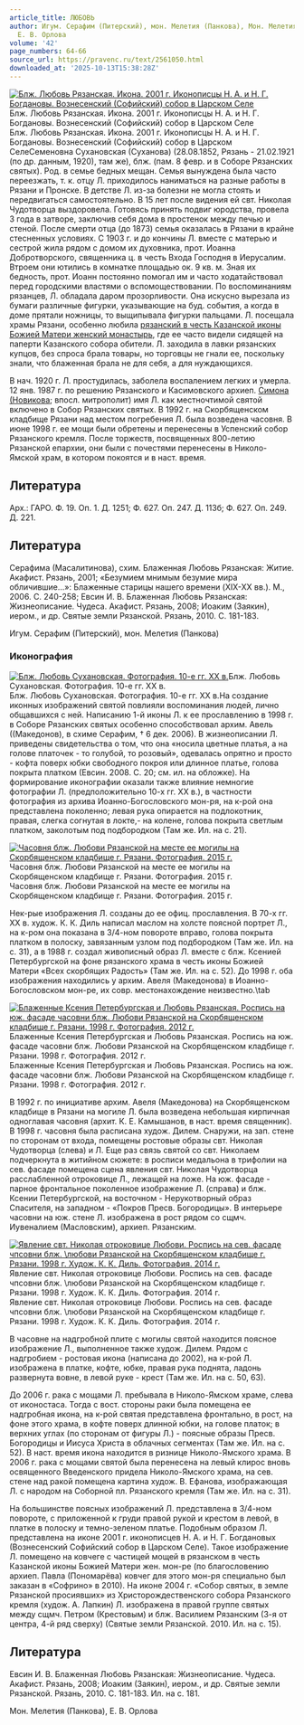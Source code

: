 ```yaml
---
article_title: ЛЮБОВЬ
author: Игум. Серафим (Питерский), мон. Мелетия (Панкова), Мон. Мелетия (Панкова),
  Е. В. Орлова
volume: '42'
page_numbers: 64-66
source_url: https://pravenc.ru/text/2561050.html
downloaded_at: '2025-10-13T15:38:28Z'
---
```


[![Блж. Любовь Рязанская. Икона. 2001 г. Иконописцы Н. А. и Н. Г. Богдановы. Вознесенский (Софийский) собор в Царском Селе](https://pravenc.ru/data/2020/06/21/1236346924/i200.jpg "Кликните для увеличения картинки")](https://pravenc.ru/data/2020/06/21/1236346924/i400.jpg)Блж. Любовь Рязанская. Икона. 2001 г. Иконописцы Н. А. и Н. Г. Богдановы. Вознесенский (Софийский) собор в Царском Селе  
Блж. Любовь Рязанская. Икона. 2001 г. Иконописцы Н. А. и Н. Г. Богдановы. Вознесенский (Софийский) собор в Царском СелеСеменовна Сухановская (Суханова) (28.08.1852, Рязань - 21.02.1921 (по др. данным, 1920), там же), блж. (пам. 8 февр. и в Соборе Рязанских святых). Род. в семье бедных мещан. Семья вынуждена была часто переезжать, т. к. отцу Л. приходилось наниматься на разные работы в Рязани и Пронске. В детстве Л. из-за болезни не могла стоять и передвигаться самостоятельно. В 15 лет после видения ей свт. Николая Чудотворца выздоровела. Готовясь принять подвиг юродства, провела 3 года в затворе, заключив себя дома в простенок между печью и стеной. После смерти отца (до 1873) семья оказалась в Рязани в крайне стесненных условиях. С 1903 г. и до кончины Л. вместе с матерью и сестрой жила рядом с домом их духовника, прот. Иоанна Добротворского, священника ц. в честь Входа Господня в Иерусалим. Втроем они ютились в комнатке площадью ок. 9 кв. м. Зная их бедность, прот. Иоанн постоянно помогал им и часто ходатайствовал перед городскими властями о вспомоществовании. По воспоминаниям рязанцев, Л. обладала даром прозорливости. Она искусно вырезала из бумаги различные фигурки, указывающие на буд. события, а когда в доме прятали ножницы, то выщипывала фигурки пальцами. Л. посещала храмы Рязани, особенно любила [рязанский в честь Казанской иконы Божией Матери женский монастырь](<https://pravenc.ru/text/рязанский в честь Казанской иконы Божией Матери женский монастырь.html>), где ее часто видели сидящей на паперти Казанского собора обители. Л. заходила в лавки рязанских купцов, без спроса брала товары, но торговцы не гнали ее, поскольку знали, что блаженная брала не для себя, а для нуждающихся.

В нач. 1920 г. Л. простудилась, заболела воспалением легких и умерла. 12 янв. 1987 г. по решению Рязанского и Касимовского архиеп. [Симона (Новикова](<https://pravenc.ru/text/Симона (Новикова.html>); впосл. митрополит) имя Л. как местночтимой святой включено в Собор Рязанских святых. В 1992 г. на Скорбященском кладбище Рязани над местом погребения Л. была возведена часовня. В июне 1998 г. ее мощи были обретены и перенесены в Успенский собор Рязанского кремля. После торжеств, посвященных 800-летию Рязанской епархии, они были с почестями перенесены в Николо-Ямской храм, в котором покоятся и в наст. время.

## Литература

Арх.: ГАРО. Ф. 19. Оп. 1. Д. 1251; Ф. 627. Оп. 247. Д. 113б; Ф. 627. Оп. 249. Д. 221.

## Литература

Серафима (Масалитинова), схим. Блаженная Любовь Рязанская: Житие. Акафист. Рязань, 2001; «Безумием мнимым безумие мира обличившие...»: Блаженные старицы нашего времени (XIX-XX вв.). М., 2006. С. 240-258; Евсин И. В. Блаженная Любовь Рязанская: Жизнеописание. Чудеса. Акафист. Рязань, 2008; Иоаким (Заякин), иером., и др. Святые земли Рязанской. Рязань, 2010. С. 181-183.

Игум. Серафим (Питерский), мон. Мелетия (Панкова) 

### Иконография

[![Блж. Любовь Сухановская. Фотография. 10-е гг. XX в.](https://pravenc.ru/data/2020/06/21/1236346916/i200.jpg "Кликните для увеличения картинки")](https://pravenc.ru/data/2020/06/21/1236346916/i400.jpg)Блж. Любовь Сухановская. Фотография. 10-е гг. XX в.  
Блж. Любовь Сухановская. Фотография. 10-е гг. XX в.На создание иконных изображений святой повлияли воспоминания людей, лично общавшихся с ней. Написанию 1-й иконы Л. к ее прославлению в 1998 г. в Соборе Рязанских святых особенно способствовал архим. Авель ((Македонов), в схиме Серафим, † 6 дек. 2006). В жизнеописании Л. приведены свидетельства о том, что она «носила цветные платья, а на голове платочек - то голубой, то розовый», одевалась опрятно и просто - кофта поверх юбки свободного покроя или длинное платье, голова покрыта платком (Евсин. 2008. С. 20; см. ил. на обложке). На формирование иконографии оказали также влияние немногие фотографии Л. (предположительно 10-х гг. XX в.), в частности фотография из архива Иоанно-Богословского мон-ря, на к-рой она представлена поколенно; левая рука опирается на подлокотник, правая, слегка согнутая в локте,- на колене, голова покрыта светлым платком, заколотым под подбородком (Там же. Ил. на с. 21).

[![Часовня блж. Любови Рязанской на месте ее могилы на Скорбященском кладбище г. Рязани. Фотография. 2015 г.](https://pravenc.ru/data/2020/06/21/1236346988/i200.jpg "Кликните для увеличения картинки")](https://pravenc.ru/data/2020/06/21/1236346988/i400.jpg)Часовня блж. Любови Рязанской на месте ее могилы на Скорбященском кладбище г. Рязани. Фотография. 2015 г.  
Часовня блж. Любови Рязанской на месте ее могилы на Скорбященском кладбище г. Рязани. Фотография. 2015 г.

Нек-рые изображения Л. созданы до ее офиц. прославления. В 70-х гг. ХХ в. худож. К. К. Диль написал маслом на холсте поясной портрет Л., на к-ром она показана в 3/4-ном повороте вправо, голова покрыта платком в полоску, завязанным узлом под подбородком (Там же. Ил. на с. 31), а в 1988 г. создал живописный образ Л. вместе с блж. Ксенией Петербургской на фоне рязанского храма в честь иконы Божией Матери «Всех скорбящих Радость» (Там же. Ил. на с. 52). До 1998 г. оба изображения находились у архим. Авеля (Македонова) в Иоанно-Богословском мон-ре, их совр. местонахождение неизвестно.\tab

[![Блаженные Ксения Петербургская и Любовь Рязанская. Роспись на юж. фасаде часовни блж. Любови Рязанской на Скорбященском кладбище г. Рязани. 1998 г. Фотография. 2012 г.](https://pravenc.ru/data/2020/06/21/1236346915/i200.jpg "Кликните для увеличения картинки")](https://pravenc.ru/data/2020/06/21/1236346915/i400.jpg)Блаженные Ксения Петербургская и Любовь Рязанская. Роспись на юж. фасаде часовни блж. Любови Рязанской на Скорбященском кладбище г. Рязани. 1998 г. Фотография. 2012 г.  
Блаженные Ксения Петербургская и Любовь Рязанская. Роспись на юж. фасаде часовни блж. Любови Рязанской на Скорбященском кладбище г. Рязани. 1998 г. Фотография. 2012 г.

В 1992 г. по инициативе архим. Авеля (Македонова) на Скорбященском кладбище в Рязани на могиле Л. была возведена небольшая кирпичная одноглавая часовня (архит. К. Е. Камышанов, в наст. время священник). В 1998 г. часовня была расписана худож. Дилем. Снаружи, на зап. стене по сторонам от входа, помещены ростовые образы свт. Николая Чудотворца (слева) и Л. Еще раз связь святой со свт. Николаем подчеркнута в житийном сюжете: в росписи медальона в трифолии на сев. фасаде помещена сцена явления свт. Николая Чудотворца расслабленной отроковице Л., лежащей на ложе. На юж. фасаде - парное фронтальное поколенное изображение Л. (справа) и блж. Ксении Петербургской, на восточном - Нерукотворный образ Спасителя, на западном - «Покров Пресв. Богородицы». В интерьере часовни на юж. стене Л. изображена в рост рядом со сщмч. Иувеналием (Масловским), архиеп. Рязанским.

[![Явление свт. Николая отроковице Любови. Роспись на сев. фасаде чпсовни блж. \любови Рязанской на Скорбященском кладбище г. Рязани. 1998 г. Худож. К. К. Диль. Фотография. 2014 г.](https://pravenc.ru/data/2020/06/21/1236346910/i200.jpg "Кликните для увеличения картинки")](https://pravenc.ru/data/2020/06/21/1236346910/i400.jpg)Явление свт. Николая отроковице Любови. Роспись на сев. фасаде чпсовни блж. \любови Рязанской на Скорбященском кладбище г. Рязани. 1998 г. Худож. К. К. Диль. Фотография. 2014 г.  
Явление свт. Николая отроковице Любови. Роспись на сев. фасаде чпсовни блж. \любови Рязанской на Скорбященском кладбище г. Рязани. 1998 г. Худож. К. К. Диль. Фотография. 2014 г.

В часовне на надгробной плите с могилы святой находится поясное изображение Л., выполненное также худож. Дилем. Рядом с надгробием - ростовая икона (написана до 2002), на к-рой Л. изображена в платке, кофте, юбке, правая рука поднята, ладонь развернута вовне, в левой руке - крест (Там же. Ил. на с. 50, 63).

До 2006 г. рака с мощами Л. пребывала в Николо-Ямском храме, слева от иконостаса. Тогда с вост. стороны раки была помещена ее надгробная икона, на к-рой святая представлена фронтально, в рост, на фоне этого храма, в кофте поверх длинной юбки, на голове платок; в верхних углах (по сторонам от фигуры Л.) - поясные образы Пресв. Богородицы и Иисуса Христа в облачных сегментах (Там же. Ил. на с. 52). В наст. время икона находится в ризнице Николо-Ямского храма. В 2006 г. рака с мощами святой была перенесена на левый клирос вновь освященного Введенского придела Николо-Ямского храма, на сев. стене над ракой помещена картина худож. В. Ефанова, изображающая Л. с народом на Соборной пл. Рязанского кремля (Там же. Ил. на с. 31).

На большинстве поясных изображений Л. представлена в 3/4-ном повороте, с приложенной к груди правой рукой и крестом в левой, в платке в полоску и темно-зеленом платье. Подобным образом Л. представлена на иконе 2001 г. иконописцев Н. А. и Н. Г. Богдановых (Вознесенский Софийский собор в Царском Селе). Такое изображение Л. помещено на ковчеге с частицей мощей в рязанском в честь Казанской иконы Божией Матери жен. мон-ре (по благословению архиеп. Павла (Пономарёва) ковчег для этого мон-ря специально был заказан в «Софрино» в 2010). На иконе 2004 г. «Собор святых, в земле Рязанской просиявших» из Христорождественского собора Рязанского кремля (худож. А. Лапкин) Л. изображена в правой группе святых между сщмч. Петром (Крестовым) и блж. Василием Рязанским (3-я от центра, 4-й ряд сверху) (Святые земли Рязанской. 2010. Ил. на с. 15).

## Литература

Евсин И. В. Блаженная Любовь Рязанская: Жизнеописание. Чудеса. Акафист. Рязань, 2008; Иоаким (Заякин), иером., и др. Святые земли Рязанской. Рязань, 2010. С. 181-183. Ил. на с. 181.

Мон. Мелетия (Панкова), Е. В. Орлова
